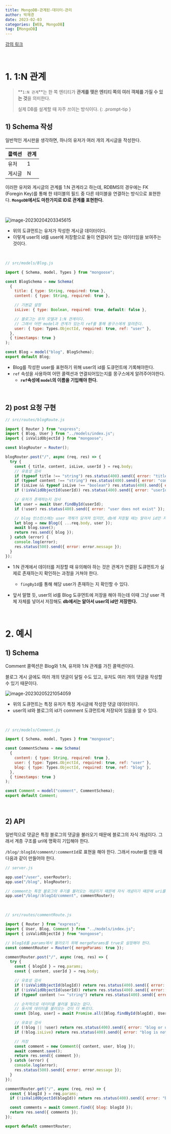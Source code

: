 ```yaml
---
title: MongoDB-관계된-데이터-관리
author: 박재경
date: 2023-02-03
categories: [WEB, MongoDB]
tag: [MongoDB]
---
```


[강의 링크](https://www.inflearn.com/course/%EB%AA%BD%EA%B3%A0%EB%94%94%EB%B9%84-%EA%B8%B0%EC%B4%88-%EC%8B%A4%EB%AC%B4#)

<br>

# 1. 1:N 관계 

> **`1:N 관계`**는 한 쪽 엔티티가 **관계를 맺은 엔티티 쪽의 여러 객체를 가질 수 있는 것**을 의미한다.
>
> 실제 DB를 설계할 때 자주 쓰이는 방식이다.
{: .prompt-tip }

## 1) Schema 작성

일반적인 게시판을 생각하면, 하나의 유저가 여러 개의 게시글을 작성한다. 

| 콜렉션 | 관계 |
| ------ | ---- |
| 유저   | 1    |
| 게시글 | N    |

이러한 유저와 게시글의 관계를 1:N 관계라고 하는데, RDBMS의 경우에는 FK (Foregin Key)를 통해 한 테이블의 필드 중 다른 테이블을 연결하는 방식으로 표현한다. **`MongoDB`에서도 마찬가지로 ID로 관계를 표현한다.**

<br>



![image-20230204203345615](https://raw.githubusercontent.com/JaeKP/image_repo/main/img/image-20230204203345615.png)

- 위의 도큐먼트는 유저가 작성한 게시글 데이터이다.
- 이렇게 user의 id를 user에 저장함으로 둘이 연결되어 있는 데이터임을 보여주는 것이다. 

<br>

```javascript
// src/models/Blog.js

import { Schema, model, Types } from "mongoose";

const BlogSchema = new Schema(
  {
    title: { type: String, required: true },
    content: { type: String, required: true },

    // 기본값 설정
    isLive: { type: Boolean, required: true, default: false },

    // 블로그는 유저 모델과 1:N 관계이다.
    // 그래서 어떤 model과 관계가 있는지 ref를 통해 몽구스에게 알려준다.
    user: { type: Types.ObjectId, required: true, ref: "user" },
  },
  { timestamps: true }
);

const Blog = model("blog", BlogSchema);
export default Blog;

```

- Blog를 작성한 user를 표현하기 위해 user의 id를 도큐먼트에 기록해야한다. 
- `ref` 속성을 사용하여 어떤 콜렉션과 연결되어있는지를 몽구스에게 알려주어야한다. 
  - **`ref`속성에 `model`의 이름을 기입해야 한다.** 

<br>

## 2) post 요청 구현

```javascript
// src/routes/blogRoute.js

import { Router } from "express";
import { Blog, User } from "../models/index.js";
import { isValidObjectId } from "mongoose";

const blogRouter = Router();

blogRouter.post("/", async (req, res) => {
  try {
    const { title, content, isLive, userId } = req.body;
    // 유효성 검사
    if (typeof title !== "string") res.status(400).send({ error: "title is required" });
    if (typeof content !== "string") res.status(400).send({ error: "content is required" });
    if (isLive && typeof isLive !== "boolean") res.status(400).send({ error: "isLive must be a boolean" });
    if (!isValidObjectId(userId)) res.status(400).send({ error: "userId is invalid" });

    // 유저가 존재하는지 검사
    let user = await User.findById(userId);
    if (!user) res.status(400).send({ error: "user does not exist" });

    // blog 인스턴스에는 user 객체가 담겨져 있지만, db에 저장될 때는 알아서 id만 저장한다.
    let blog = new Blog({ ...req.body, user });
    await blog.save();
    return res.send({ blog });
  } catch (error) {
    console.log(error);
    res.status(500).send({ error: error.message });
  }
});

```

- 1:N 관계에서 데이터를 저장할 때 유의해야 하는 것은 관계가 연결된 도큐먼트가 실제로 존재하는지 확인하는 과정을 거쳐야 한다.
  -  `fingById`를 통해 해당 user가 존재하는 지 확인할 수 있다. 

- 앞서 말했 듯, user의 id를 Blog 도큐먼트에 저장을 해야 하는데 이때 그냥 user 객체 자체를 넣어서 저장해도 **db에서는 알아서 user의 id만 저장한다.**   

<br>

# 2. 예시 

## 1) Schema

Comment 콜렉션은 Blog와 1:N, 유저와 1:N 관계를 가진 콜렉션이다.

블로그 게시 글에도 여러 개의 댓글이 달릴 수도 있고, 유저도 여러 개의 댓글을 작성할 수 있기 때문이다.

![image-20230205221054059](https://raw.githubusercontent.com/JaeKP/image_repo/main/img/image-20230205221054059.png)

- 위의 도큐먼트는 특정 유저가 특정 게시글에 작성한 댓글 데이터이다. 
- user의 id와 블로그의 id가 comment 도큐먼트에 저장되어 있음을 알 수 있다. 

<br>

```javascript
// src/models/Comment.js

import { Schema, model, Types } from "mongoose";

const CommentSchema = new Schema(
  {
    content: { type: String, required: true },
    user: { type: Types.ObjectId, required: true, ref: "user" },
    blog: { type: Types.ObjectId, required: true, ref: "blog" },
  },
  { timestamps: true }
);

const Comment = model("comment", CommentSchema);
export default Comment;

```

<br>

## 2) API

일반적으로 댓글은 특정 블로그의 댓글을 불러오기 때문에 블로그의 자식 개념이다. 그래서 계층 구조를 uri에 명확히 기입해야 한다.

`/blog/:blogId/comment/:commentId`로 표현을 해야 한다.  그래서 router를 만들 때 다음과 같이 만들어야 한다. 

```javascript
// server.js

app.use("/user", userRouter);
app.use("/blog", blogRouter);

// comment는 특정 블로그의 후기를 불러오는 개념이기 때문에 자식 개념이기 떄문에 uri를 다음과 같이 한다.
app.use("/blog/:blogId/comment", commentRouter);


```

<br>

```javascript
// src/routes/commentRoute.js

import { Router } from "express";
import { User, Blog, Comment } from "../models/index.js";
import { isValidObjectId } from "mongoose";

// blogId를 params에서 불러오기 위해 mergeParams를 true로 설정해야 한다.
const commentRouter = Router({ mergeParams: true });

commentRouter.post("/", async (req, res) => {
  try {
    const { blogId } = req.params;
    const { content, userId } = req.body;

    // 유효성 검사
    if (!isValidObjectId(blogId)) return res.status(400).send({ error: "blogId is invalid" });
    if (!isValidObjectId(userId)) return res.status(400).send({ error: "userId is invalid" });
    if (typeof content !== "string") return res.status(400).send({ error: "content is required" });

    // 순차적으로 데이터를 불러올 필요는 없다.
    // 동시에 데이터를 불러오는 것이 더 빠르다.
    const [blog, user] = await Promise.all([Blog.findById(blogId), User.findById(userId)]);

    // 유효성 검사
    if (!blog || !user) return res.status(400).send({ error: "blog or user does not exist" });
    if (!blog.isLive) return res.status(400).send({ error: "blog is not available" });

    // 저장
    const comment = new Comment({ content, user, blog });
    await comment.save();
    return res.send({ comment });
  } catch (error) {
    console.log(error);
    res.status(500).send({ error: error.message });
  }
});

commentRouter.get("/", async (req, res) => {
  const { blogId } = req.params;
  if (!isValidObjectId(blogId)) return res.status(400).send({ error: "blogId is invalid" });

  const comments = await Comment.find({ blog: blogId });
  return res.send({ comments });
});

export default commentRouter;

```

<br>
